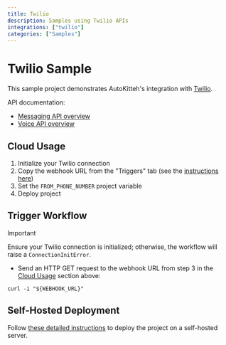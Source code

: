 ```yaml
---
title: Twilio
description: Samples using Twilio APIs
integrations: ["twilio"]
categories: ["Samples"]
---
```


# Twilio Sample

This sample project demonstrates AutoKitteh's integration with
[Twilio](https://www.twilio.com).

API documentation:

- [Messaging API overview](https://www.twilio.com/docs/messaging/api)
- [Voice API overview](https://www.twilio.com/docs/voice/api)

## Cloud Usage

1. Initialize your Twilio connection
2. Copy the webhook URL from the "Triggers" tab (see the [instructions here](https://docs.autokitteh.com/get_started/deployment#webhook-urls))
3. Set the `FROM_PHONE_NUMBER` project variable
4. Deploy project

## Trigger Workflow

> [!IMPORTANT]
> Ensure your Twilio connection is initialized; otherwise, the workflow will raise a `ConnectionInitError`.

- Send an HTTP GET request to the webhook URL from step 3 in the [Cloud Usage](#cloud-usage) section above:

```shell
curl -i "${WEBHOOK_URL}"
```

## Self-Hosted Deployment

Follow [these detailed instructions](https://docs.autokitteh.com/get_started/deployment) to deploy the project on a self-hosted server.

